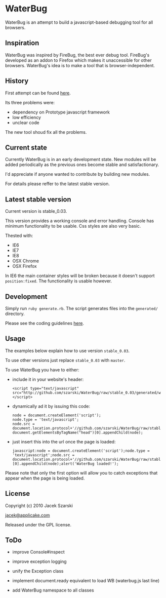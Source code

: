 <!--

Please do not edit this file!

Edit templates/README.markdown instead.

-->

# WaterBug

WaterBug is an attempt to build a javascript-based debugging tool for all browsers.

## Inspiration

WaterBug was inspired by FireBug, the best ever debug tool. FireBug's developed as an addon to Firefox which makes it unaccessible for other browsers. WaterBug's idea is to make a tool that is browser-independent.

## History

First attempt can be found [here](https://github.com/szarski/WaterBugOLD).

Its three problems were:

  * dependency on Prototype javascript framework
  * low efficiency
  * unclear code

The new tool shoud fix all the problems.

## Current state

Currently WaterBug is in an early development state. New modules will be added periodically as the previous ones become stable and satisfactionary.

I'd appreciate if anyone wanted to contribute by building new modules.

For details please reffer to the latest stable version.

## Latest stable version

Current version is stable_0.03.


This version provides a working console and error handling. Console has minimum functionality to be usable. Css styles are also very basic.

Thested with:

  * IE6
  * IE7
  * IE8
  * OSX Chrome
  * OSX Firefox

In IE6 the main container styles will be broken because it doesn't support `position:fixed`. The functionality is usable however.


## Development

Simply run `ruby generate.rb`. The script generates files into the `generated/` directory.

Please see the coding guidelines [here](http://github.com/szarski/WaterBug/blob/master/coding_guidelines.markdown).

## Usage

The examples below explain how to use version `stable_0.03`.

To use other versions just replace `stable_0.03` with `master`.

To use WaterBug you have to either:

  * include it in your website's header:

        <script type="text/javascript" src="http://github.com/szarski/WaterBug/raw/stable_0.03/generated/waterbug.js"></script>


  * dynamically ad it by issuing this code:

        node = document.createElement('script');
        node.type = 'text/javascript';
        node.src = document.location.protocol+'//github.com/szarski/WaterBug/raw/stable_0.03/generated/waterbug.js';
        document.getElementsByTagName("head")[0].appendChild(node);

  * just insert this into the url once the page is loaded:

        javascript:node = document.createElement('script');node.type = 'text/javascript';node.src = document.location.protocol+'//github.com/szarski/WaterBug/raw/stable_0.03/generated/waterbug.js';document.getElementsByTagName("head")[0].appendChild(node);alert('WaterBug loaded!');


Please note that only the first option will allow you to catch exceptions that appear when the page is being loaded.


## License

Copyright (c) 2010 Jacek Szarski

jacek@applicake.com

Released under the GPL license.

## ToDo

  * improve Console#inspect

  * improve exception logging

  * unify the Exception class

  * implement document.ready equivalent to load WB (waterbug.js last line)
   
  * add WaterBug namespace to all classes

